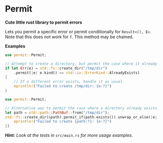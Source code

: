 # Permit

**Cute little rust library to permit errors**

Lets you permit a specific error or permit conditionally for `Result<(), E>`.
Note that this does *not* work for `T`. This method may be chained.

**Examples**
```rust
use permit::Permit;

// Attempt to create a directory, but permit the case where it already exists.
if let Err(e) = std::fs::create_dir("/tmp/dir")
    .permit(|e| e.kind() == std::io::ErrorKind::AlreadyExists)
{
    // If a different error exists, handle it as usual.
    eprintln!("Failed to create /tmp/dir: {e:?}")
}
```

```rust
use permit::Permit;

// Alternative way to permit the case where a directory already exists.
let path = std::path::PathBuf::from("/tmp/dir");
std::fs::create_dir(&path).permit_if(path.exists()).unwrap_or_else(|e| {
    eprintln!("Failed to create {path:?}: {e:?}")
})
```

***Hint:** Look at the tests in `src/main.rs` for more usage examples.*
